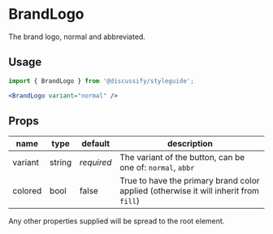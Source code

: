 # BrandLogo

The brand logo, normal and abbreviated.

## Usage

```jsx
import { BrandLogo } from '@discussify/styleguide';

<BrandLogo variant="normal" />
```

## Props

| name | type | default | description |
| -----| ---- | ------- | ----------- |
| variant | string | *required* | The variant of the button, can be one of: `normal`, `abbr` |
| colored | bool | false | True to have the primary brand color applied (otherwise it will inherit from `fill`) |

Any other properties supplied will be spread to the root element.
